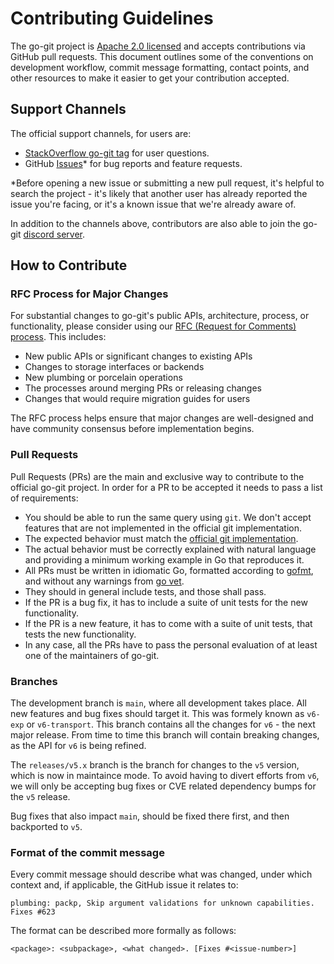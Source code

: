 # Contributing Guidelines

The go-git project is [Apache 2.0 licensed](LICENSE) and accepts
contributions via GitHub pull requests. This document outlines some of the
conventions on development workflow, commit message formatting, contact points,
and other resources to make it easier to get your contribution accepted.

## Support Channels

The official support channels, for users are:

- [StackOverflow go-git tag] for user questions.
- GitHub [Issues]* for bug reports and feature requests.

*Before opening a new issue or submitting a new pull request, it's helpful to
search the project - it's likely that another user has already reported the
issue you're facing, or it's a known issue that we're already aware of.

In addition to the channels above, contributors are also able to join the go-git [discord server].

## How to Contribute

### RFC Process for Major Changes

For substantial changes to go-git's public APIs, architecture, process, or functionality, please consider using our [RFC (Request for Comments) process]. This includes:

- New public APIs or significant changes to existing APIs
- Changes to storage interfaces or backends
- New plumbing or porcelain operations
- The processes around merging PRs or releasing changes
- Changes that would require migration guides for users

The RFC process helps ensure that major changes are well-designed and have community consensus before implementation begins.

### Pull Requests

Pull Requests (PRs) are the main and exclusive way to contribute to the official go-git project.
In order for a PR to be accepted it needs to pass a list of requirements:

- You should be able to run the same query using `git`. We don't accept features that are not implemented in the official git implementation.
- The expected behavior must match the [official git implementation].
- The actual behavior must be correctly explained with natural language and providing a minimum working example in Go that reproduces it.
- All PRs must be written in idiomatic Go, formatted according to [gofmt], and without any warnings from [go vet].
- They should in general include tests, and those shall pass.
- If the PR is a bug fix, it has to include a suite of unit tests for the new functionality.
- If the PR is a new feature, it has to come with a suite of unit tests, that tests the new functionality.
- In any case, all the PRs have to pass the personal evaluation of at least one of the maintainers of go-git.

### Branches

The development branch is `main`, where all development takes place.
All new features and bug fixes should target it. This was formely known
as `v6-exp` or `v6-transport`. This branch contains all the changes for
`v6` - the next major release.
From time to time this branch will contain breaking changes, as the API
for `v6` is being refined.

The `releases/v5.x` branch is the branch for changes to the `v5` version,
which is now in maintaince mode. To avoid having to divert efforts from `v6`,
we will only be accepting bug fixes or CVE related dependency bumps for the
`v5` release.

Bug fixes that also impact `main`, should be fixed there first, and then backported to `v5`.

### Format of the commit message

Every commit message should describe what was changed, under which context and, if applicable, the GitHub issue it relates to:

```
plumbing: packp, Skip argument validations for unknown capabilities. Fixes #623
```

The format can be described more formally as follows:

```
<package>: <subpackage>, <what changed>. [Fixes #<issue-number>]
```

[discord server]: https://discord.gg/8hrxYEVPE5
[StackOverflow go-git tag]: https://stackoverflow.com/questions/tagged/go-git
[Issues]: https://github.com/go-git/go-git/issues
[official git implementation]: https://github.com/git/git
[gofmt]: https://golang.org/cmd/gofmt/
[go vet]: https://golang.org/cmd/vet/
[RFC (Request for Comments) process]: https://github.com/go-git/go-git/tree/main/rfcs/README.md
